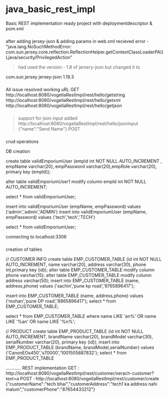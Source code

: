 # java_basic_rest_impl
Basic REST implementation ready project with deploymentdescriptor &amp; pom.xml

###
after adding jersey-json & adding params in web.xml
recieved error - "java.lang.NoSuchMethodError: com.sun.jersey.core.reflection.ReflectionHelper.getContextClassLoaderPA()Ljava/security/PrivilegedAction"

> had used the version - 1.8 of jersery-json
but changed it to 
<dependency>
		<groupId>com.sun.jersey</groupId>
		<artifactId>jersey-json</artifactId>
		<version>1.19.3</version>
	</dependency>


###
All issue resolved 
working uRL
GET
http://localhost:8080/vogellaRestImpl/rest/hello/getstring
http://localhost:8080/vogellaRestImpl/rest/hello/getxml
http://localhost:8080/vogellaRestImpl/rest/hello/getjson
	
###
>support for json input added
http://localhost:8080/vogellaRestImpl/rest/hello/jsoninput
{"name":"Send Name"}
POST

###
crud operations

DB creation

create table validEmporiumUser (empId int NOT NULL AUTO_INCREMENT , empName varchar(20), empPassword varchar(20),empRole varchar(20), primary key (empId));

alter table validEmporiumUser1 modify column empId int NOT NULL AUTO_INCREMENT;

select * from validEmporiumUser;

insert into validEmporiumUser (empName, empPassword) values ('admin','admin','ADMIN')
insert into validEmporiumUser (empName, empPassword) values ('tech','tech','TECH')

select * from validEmporiumUser;


connecting to localhost:3306

### 
creation of tables

// CUSTOMER INFO
create table EMP_CUSTOMER_TABLE (id int NOT NULL AUTO_INCREMENT, name varchar(20), address varchar(30), phone int,primary key (id));
alter table EMP_CUSTOMER_TABLE modify column phone varchar(15);
alter table EMP_CUSTOMER_TABLE modify column address varchar(50);
insert into EMP_CUSTOMER_TABLE (name, address,phone) values ('sachin','pune kp road','9765896417');

insert into EMP_CUSTOMER_TABLE (name, address,phone) values ('mohan','pune DP road','8865896417');
select * from EMP_CUSTOMER_TABLE;

select * from EMP_CUSTOMER_TABLE where name LIKE 'an%' OR name LIKE '%an' OR name LIKE '%n%';

// PRODUCT
create table EMP_PRODUCT_TABLE (id int NOT NULL AUTO_INCREMENT, brandName varchar(20), brandModel varchar(30), serialNumber varchar(20), primary key (id));
insert into EMP_PRODUCT_TABLE (brandName, brandModel,serialNumber) values ('CanonEOs450','s70000','1001505887832');
select * from EMP_PRODUCT_TABLE

............
REST implementation
GET : http://localhost:8080/vogellaRestImpl/rest/customer/serach-customer?text=a
POST : http://localhost:8080/vogellaRestImpl/rest/customer/create 
{"customerName":"tech bhai","customerAddress":"tech1 ka address nahi malum","customerPhone":"87654433212"}



